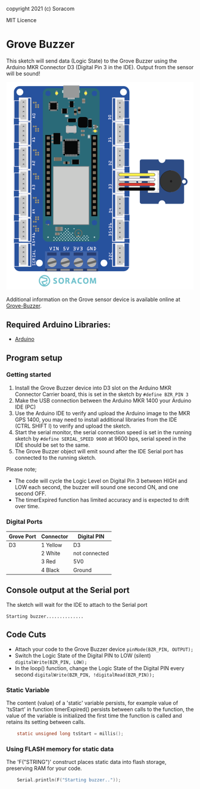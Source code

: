 copyright 2021 (c) Soracom

MIT Licence

# Grove Buzzer
This sketch will send data (Logic State) to the Grove Buzzer using the Arduino MKR Connector D3 (Digital Pin 3 in the IDE).  Output from the sensor will be sound!

![photo_grove_buzzer](../../content/soracom-grove-buzzer.png)

Additional information on the Grove sensor device is available online at [Grove-Buzzer](https://wiki.seeedstudio.com/Grove-Buzzer/).

## Required Arduino Libraries:

- [Arduino](https://github.com/arduino/Arduino)

## Program setup

### Getting started

1. Install the Grove Buzzer device into D3 slot on the Arduino MKR Connector Carrier board, this is set in the sketch by `#define BZR_PIN 3`
1. Make the USB connection between the Arduino MKR 1400 your Arduino IDE (PC)
1. Use the Arduino IDE to verify and upload the Arduino image to the MKR GPS 1400, you may need to install additional libraries from the IDE (CTRL SHIFT I) to verify and upload the sketch.
1. Start the serial monitor, the serial connection speed is set in the running sketch by `#define SERIAL_SPEED 9600` at 9600 bps, serial speed in the IDE should be set to the same.
1. The Grove Buzzer object will emit sound after the IDE Serial port has connected to the running sketch.

Please note;
- The code will cycle the Logic Level on Digital Pin 3 between HIGH and LOW each second, the buzzer will sound one second ON, and one second OFF.
- The timerExpired function has limited accuracy and is expected to drift over time.

### Digital Ports

|Grove Port	|Connector	|Digital PIN|
|---------------|-----------|-----------|
| D3            |1 Yellow	| D3 |
|		|2 White    | not connected |
|		|3 Red      | 5V0       |
|		|4 Black	| Ground    |

## Console output at the Serial port
The sketch will wait for the IDE to attach to the Serial port

```text
Starting buzzer..............
```

## Code Cuts
- Attach your code to the Grove Buzzer device `pinMode(BZR_PIN, OUTPUT);`
- Switch the Logic State of the Digital PIN to LOW (silent) `digitalWrite(BZR_PIN, LOW);`
- In the loop() function, change the Logic State of the Digital PIN every second `digitalWrite(BZR_PIN, !digitalRead(BZR_PIN));`

### Static Variable
The content (value) of a 'static' variable persists, for example value of 'tsStart' in function timerExpired() persists between calls to the function, the value of the variable is initialized the first time the function is called and retains its setting between calls.

```c
	static unsigned long tsStart = millis();
```

### Using FLASH memory for static data
The 'F("STRING")' construct places static data into flash storage, preserving RAM for your code.

```c
	Serial.println(F("Starting buzzer.."));
```
